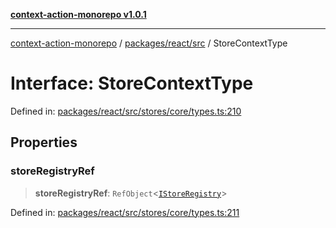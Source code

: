 [**context-action-monorepo v1.0.1**](../../../../README.md)

***

[context-action-monorepo](../../../../README.md) / [packages/react/src](../README.md) / StoreContextType

# Interface: StoreContextType

Defined in: [packages/react/src/stores/core/types.ts:210](https://github.com/mineclover/context-action/blob/cd08d4e3b87a65a1296f2b120f18fcabd78f2914/packages/react/src/stores/core/types.ts#L210)

## Properties

### storeRegistryRef

> **storeRegistryRef**: `RefObject`\<[`IStoreRegistry`](IStoreRegistry.md)\>

Defined in: [packages/react/src/stores/core/types.ts:211](https://github.com/mineclover/context-action/blob/cd08d4e3b87a65a1296f2b120f18fcabd78f2914/packages/react/src/stores/core/types.ts#L211)
